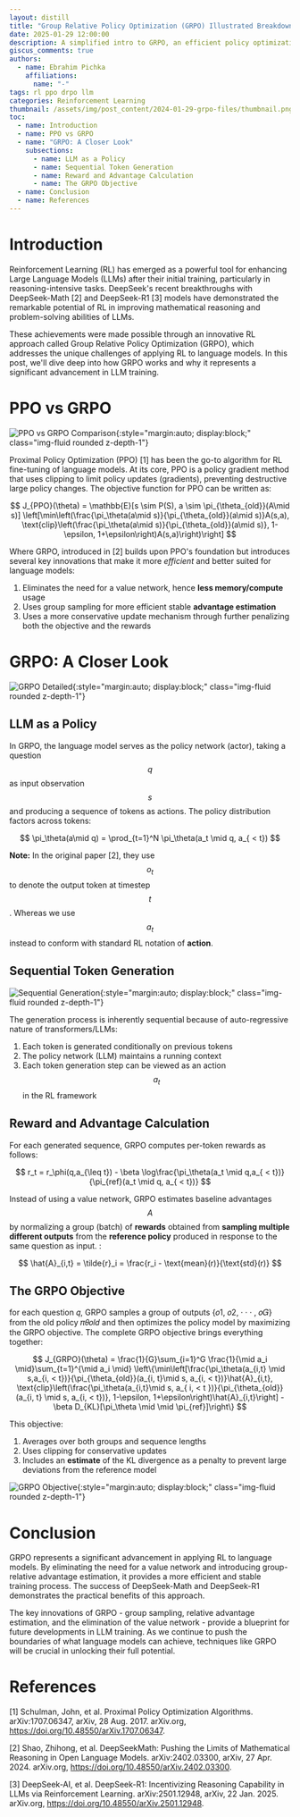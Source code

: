 ```yaml
---
layout: distill
title: "Group Relative Policy Optimization (GRPO) Illustrated Breakdown"
date: 2025-01-29 12:00:00
description: A simplified intro to GRPO, an efficient policy optimization method used for LLM reasoning training 
giscus_comments: true
authors:
  - name: Ebrahim Pichka
    affiliations:
      name: "-"
tags: rl ppo drpo llm
categories: Reinforcement Learning
thumbnail: /assets/img/post_content/2024-01-29-grpo-files/thumbnail.png
toc:
  - name: Introduction
  - name: PPO vs GRPO
  - name: "GRPO: A Closer Look"
    subsections:
      - name: LLM as a Policy
      - name: Sequential Token Generation
      - name: Reward and Advantage Calculation
      - name: The GRPO Objective
  - name: Conclusion
  - name: References
---
```


# Introduction

Reinforcement Learning (RL) has emerged as a powerful tool for enhancing Large Language Models (LLMs) after their initial training, particularly in reasoning-intensive tasks. DeepSeek's recent breakthroughs with DeepSeek-Math [2] and DeepSeek-R1 [3] models have demonstrated the remarkable potential of RL in improving mathematical reasoning and problem-solving abilities of LLMs.

These achievements were made possible through an innovative RL approach called Group Relative Policy Optimization (GRPO), which addresses the unique challenges of applying RL to language models. In this post, we'll dive deep into how GRPO works and why it represents a significant advancement in LLM training.

# PPO vs GRPO

![PPO vs GRPO Comparison](\assets\img\post_content\2024-01-29-grpo-files\overview.png){:style="margin:auto; display:block;" class="img-fluid rounded z-depth-1"}

Proximal Policy Optimization (PPO) [1] has been the go-to algorithm for RL fine-tuning of language models. At its core, PPO is a policy gradient method that uses clipping to limit policy updates (gradients), preventing destructive large policy changes. The objective function for PPO can be written as:

$$ 
J_{PPO}(\theta) = \mathbb{E}[s \sim P(S), a \sim \pi_{\theta_{old}}(A\mid s)] \left[\min\left(\frac{\pi_\theta(a\mid s)}{\pi_{\theta_{old}}(a\mid s)}A(s,a), \text{clip}\left(\frac{\pi_\theta(a\mid s)}{\pi_{\theta_{old}}(a\mid s)}, 1-\epsilon, 1+\epsilon\right)A(s,a)\right)\right]
$$

Where GRPO, introduced in [2] builds upon PPO's foundation but introduces several key innovations that make it more *efficient* and better suited for language models:

1. Eliminates the need for a value network, hence **less memory/compute** usage
2. Uses group sampling for more efficient stable **advantage estimation**
3. Uses a more conservative update mechanism through further penalizing both the objective and the rewards

# GRPO: A Closer Look

![GRPO Detailed](\assets\img\post_content\2024-01-29-grpo-files\grpo.png){:style="margin:auto; display:block;" class="img-fluid rounded z-depth-1"}

## LLM as a Policy

In GRPO, the language model serves as the policy network (actor), taking a question $$q$$ as input observation $$s$$ and producing a sequence of tokens as actions. The policy distribution factors across tokens:

$$
\pi_\theta(a\mid q) = \prod_{t=1}^N \pi_\theta(a_t \mid q, a_{ < t})
$$

**Note:** In the original paper [2], they use $$o_t$$ to denote the output token at timestep $$t$$. Whereas we use $$a_t$$ instead to conform with standard RL notation of **action**. 

## Sequential Token Generation

![Sequential Generation](\assets\img\post_content\2024-01-29-grpo-files\steps.png){:style="margin:auto; display:block;" class="img-fluid rounded z-depth-1"}

The generation process is inherently sequential because of auto-regressive nature of transformers/LLMs:
1. Each token is generated conditionally on previous tokens
2. The policy network (LLM) maintains a running context
3. Each token generation step can be viewed as an action $$a_t$$ in the RL framework

## Reward and Advantage Calculation

For each generated sequence, GRPO computes per-token rewards as follows:

$$
r_t = r_\phi(q,a_{\leq t}) - \beta \log\frac{\pi_\theta(a_t \mid q,a_{ < t})}{\pi_{ref}(a_t \mid q, a_{ < t})}
$$

Instead of using a value network, GRPO estimates baseline advantages $$A$$  by normalizing a group (batch) of **rewards** obtained from **sampling multiple different outputs** from the **reference policy** produced in response to the same question as input. :

$$
\hat{A}_{i,t} = \tilde{r}_i = \frac{r_i - \text{mean}(r)}{\text{std}(r)}
$$

## The GRPO Objective

for each question 𝑞, GRPO samples a group of outputs {𝑜1, 𝑜2, · · · , 𝑜𝐺} from the old policy 𝜋𝜃𝑜𝑙𝑑 and then optimizes the policy model by maximizing the GRPO objective. The complete GRPO objective brings everything together:

$$
J_{GRPO}(\theta) = \frac{1}{G}\sum_{i=1}^G \frac{1}{\mid a_i \mid}\sum_{t=1}^{\mid a_i \mid} \left\{\min\left[\frac{\pi_\theta(a_{i,t} \mid s,a_{i, < t})}{\pi_{\theta_{old}}(a_{i, t}\mid s, a_{i, < t})}\hat{A}_{i,t}, \text{clip}\left(\frac{\pi_\theta(a_{i,t}\mid s, a_{ i, < t })}{\pi_{\theta_{old}}(a_{i, t} \mid s, a_{i, < t})}, 1-\epsilon, 1+\epsilon\right)\hat{A}_{i,t}\right] - \beta D_{KL}[\pi_\theta \mid \mid \pi_{ref}]\right\}
$$

This objective:
1. Averages over both groups and sequence lengths
2. Uses clipping for conservative updates
3. Includes an **estimate** of the KL divergence as a penalty to prevent large deviations from the reference model

![GRPO Objective](\assets\img\post_content\2024-01-29-grpo-files\obj.png){:style="margin:auto; display:block;" class="img-fluid rounded z-depth-1"}

# Conclusion

GRPO represents a significant advancement in applying RL to language models. By eliminating the need for a value network and introducing group-relative advantage estimation, it provides a more efficient and stable training process. The success of DeepSeek-Math and DeepSeek-R1 demonstrates the practical benefits of this approach.

The key innovations of GRPO - group sampling, relative advantage estimation, and the elimination of the value network - provide a blueprint for future developments in LLM training. As we continue to push the boundaries of what language models can achieve, techniques like GRPO will be crucial in unlocking their full potential.


# References


[1] Schulman, John, et al. Proximal Policy Optimization Algorithms. arXiv:1707.06347, arXiv, 28 Aug. 2017. arXiv.org, https://doi.org/10.48550/arXiv.1707.06347.

[2] Shao, Zhihong, et al. DeepSeekMath: Pushing the Limits of Mathematical Reasoning in Open Language Models. arXiv:2402.03300, arXiv, 27 Apr. 2024. arXiv.org, https://doi.org/10.48550/arXiv.2402.03300.


[3] DeepSeek-AI, et al. DeepSeek-R1: Incentivizing Reasoning Capability in LLMs via Reinforcement Learning. arXiv:2501.12948, arXiv, 22 Jan. 2025. arXiv.org, https://doi.org/10.48550/arXiv.2501.12948.
